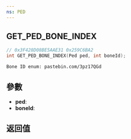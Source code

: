 ```yaml
---
ns: PED
---
```

## GET_PED_BONE_INDEX

```c
// 0x3F428D08BE5AAE31 0x259C6BA2
int GET_PED_BONE_INDEX(Ped ped, int boneId);
```

```
Bone ID enum: pastebin.com/3pz17QGd  
```

## 參數
* **ped**: 
* **boneId**: 

## 返回值
